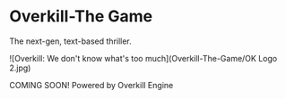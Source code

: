 # Overkill-The Game
The next-gen, text-based thriller.

![Overkill: We don't know what's too much](Overkill-The-Game/OK Logo 2.jpg)

COMING SOON!
Powered by Overkill Engine
